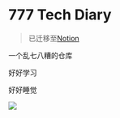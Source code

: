 # 777 Tech Diary

> 已迁移至[Notion](https://www.notion.so/xiaoqizhang/9893e81be0b1448e891bb3222da5f6c5?v=cebd2be7c48b49a38d396ccb38ea096e)

一个乱七八糟的仓库

好好学习

好好睡觉

<img src="https://i.loli.net/2020/03/06/kH2KOhBy6MgET4F.jpg" width=""/>